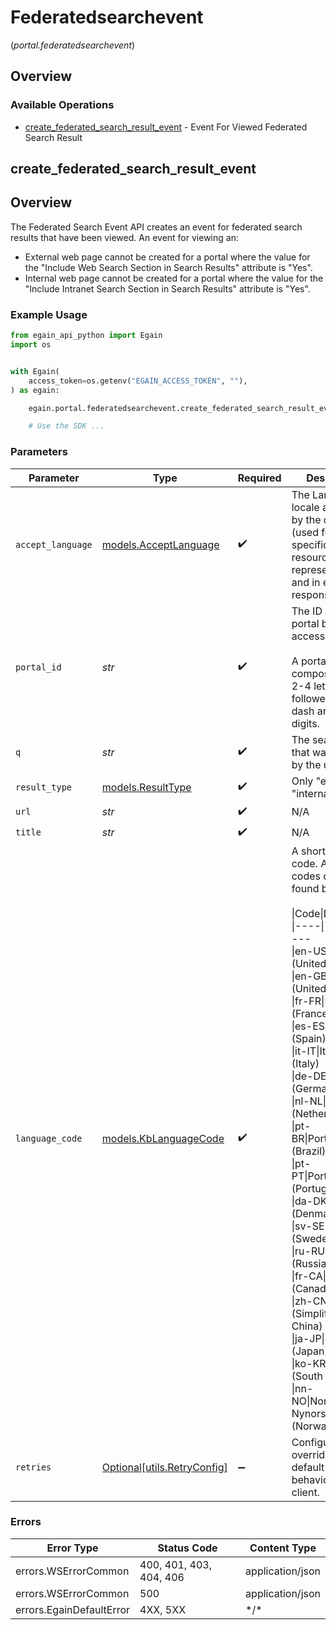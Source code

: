 # Federatedsearchevent
(*portal.federatedsearchevent*)

## Overview

### Available Operations

* [create_federated_search_result_event](#create_federated_search_result_event) - Event For Viewed Federated Search Result

## create_federated_search_result_event

## Overview
   The Federated Search Event API creates an event for federated search results that have been viewed.
  An event for viewing an: 
  * External web page cannot be created for a portal where the value for the "Include Web Search Section in Search Results" attribute is "Yes".
  * Internal web page cannot be created for a portal where the value for the "Include Intranet Search Section in Search Results" attribute is "Yes".


### Example Usage

<!-- UsageSnippet language="python" operationID="createFederatedSearchResultEvent" method="post" path="/portals/{portalID}/search/federated/event" -->
```python
from egain_api_python import Egain
import os


with Egain(
    access_token=os.getenv("EGAIN_ACCESS_TOKEN", ""),
) as egain:

    egain.portal.federatedsearchevent.create_federated_search_result_event(accept_language="en-US", portal_id="PROD-1000", q="India", result_type="external", url="https://beetle.egain.com/", title="Welcome to India", language_code="en-US")

    # Use the SDK ...

```

### Parameters

| Parameter                                                                                                                                                                                                                                                                                                                                                                                                                                                                                                                                                                | Type                                                                                                                                                                                                                                                                                                                                                                                                                                                                                                                                                                     | Required                                                                                                                                                                                                                                                                                                                                                                                                                                                                                                                                                                 | Description                                                                                                                                                                                                                                                                                                                                                                                                                                                                                                                                                              | Example                                                                                                                                                                                                                                                                                                                                                                                                                                                                                                                                                                  |
| ------------------------------------------------------------------------------------------------------------------------------------------------------------------------------------------------------------------------------------------------------------------------------------------------------------------------------------------------------------------------------------------------------------------------------------------------------------------------------------------------------------------------------------------------------------------------ | ------------------------------------------------------------------------------------------------------------------------------------------------------------------------------------------------------------------------------------------------------------------------------------------------------------------------------------------------------------------------------------------------------------------------------------------------------------------------------------------------------------------------------------------------------------------------ | ------------------------------------------------------------------------------------------------------------------------------------------------------------------------------------------------------------------------------------------------------------------------------------------------------------------------------------------------------------------------------------------------------------------------------------------------------------------------------------------------------------------------------------------------------------------------ | ------------------------------------------------------------------------------------------------------------------------------------------------------------------------------------------------------------------------------------------------------------------------------------------------------------------------------------------------------------------------------------------------------------------------------------------------------------------------------------------------------------------------------------------------------------------------ | ------------------------------------------------------------------------------------------------------------------------------------------------------------------------------------------------------------------------------------------------------------------------------------------------------------------------------------------------------------------------------------------------------------------------------------------------------------------------------------------------------------------------------------------------------------------------ |
| `accept_language`                                                                                                                                                                                                                                                                                                                                                                                                                                                                                                                                                        | [models.AcceptLanguage](../../models/acceptlanguage.md)                                                                                                                                                                                                                                                                                                                                                                                                                                                                                                                  | :heavy_check_mark:                                                                                                                                                                                                                                                                                                                                                                                                                                                                                                                                                       | The Language locale accepted by the client (used for locale specific fields in resource representation and in error responses).                                                                                                                                                                                                                                                                                                                                                                                                                                          | en-US                                                                                                                                                                                                                                                                                                                                                                                                                                                                                                                                                                    |
| `portal_id`                                                                                                                                                                                                                                                                                                                                                                                                                                                                                                                                                              | *str*                                                                                                                                                                                                                                                                                                                                                                                                                                                                                                                                                                    | :heavy_check_mark:                                                                                                                                                                                                                                                                                                                                                                                                                                                                                                                                                       | The ID of the portal being accessed.<br><br>A portal ID is composed of a 2-4 letter prefix, followed by a dash and 4-15 digits.                                                                                                                                                                                                                                                                                                                                                                                                                                          | PROD-1000                                                                                                                                                                                                                                                                                                                                                                                                                                                                                                                                                                |
| `q`                                                                                                                                                                                                                                                                                                                                                                                                                                                                                                                                                                      | *str*                                                                                                                                                                                                                                                                                                                                                                                                                                                                                                                                                                    | :heavy_check_mark:                                                                                                                                                                                                                                                                                                                                                                                                                                                                                                                                                       | The search string that was entered by the user                                                                                                                                                                                                                                                                                                                                                                                                                                                                                                                           | India                                                                                                                                                                                                                                                                                                                                                                                                                                                                                                                                                                    |
| `result_type`                                                                                                                                                                                                                                                                                                                                                                                                                                                                                                                                                            | [models.ResultType](../../models/resulttype.md)                                                                                                                                                                                                                                                                                                                                                                                                                                                                                                                          | :heavy_check_mark:                                                                                                                                                                                                                                                                                                                                                                                                                                                                                                                                                       | Only "external" or "internal" allowed                                                                                                                                                                                                                                                                                                                                                                                                                                                                                                                                    | external                                                                                                                                                                                                                                                                                                                                                                                                                                                                                                                                                                 |
| `url`                                                                                                                                                                                                                                                                                                                                                                                                                                                                                                                                                                    | *str*                                                                                                                                                                                                                                                                                                                                                                                                                                                                                                                                                                    | :heavy_check_mark:                                                                                                                                                                                                                                                                                                                                                                                                                                                                                                                                                       | N/A                                                                                                                                                                                                                                                                                                                                                                                                                                                                                                                                                                      | https://egain.com/                                                                                                                                                                                                                                                                                                                                                                                                                                                                                                                                                       |
| `title`                                                                                                                                                                                                                                                                                                                                                                                                                                                                                                                                                                  | *str*                                                                                                                                                                                                                                                                                                                                                                                                                                                                                                                                                                    | :heavy_check_mark:                                                                                                                                                                                                                                                                                                                                                                                                                                                                                                                                                       | N/A                                                                                                                                                                                                                                                                                                                                                                                                                                                                                                                                                                      | Welcome to eGain                                                                                                                                                                                                                                                                                                                                                                                                                                                                                                                                                         |
| `language_code`                                                                                                                                                                                                                                                                                                                                                                                                                                                                                                                                                          | [models.KbLanguageCode](../../models/kblanguagecode.md)                                                                                                                                                                                                                                                                                                                                                                                                                                                                                                                  | :heavy_check_mark:                                                                                                                                                                                                                                                                                                                                                                                                                                                                                                                                                       | A short language code. A list of codes can be found below:<br/><br/>\|Code\|Description<br/>\|----\|----------- <br/>\|en-US\|English (United States)<br/>\|en-GB\|English (United Kingdom)<br/>\|fr-FR\|French (France)<br/>\|es-ES\|Spanish (Spain)<br/>\|it-IT\|Italian (Italy)<br/>\|de-DE\|German (Germany)<br/>\|nl-NL\|Dutch (Netherlands)<br/>\|pt-BR\|Portuguese (Brazil)<br/>\|pt-PT\|Portuguese (Portugal)<br/>\|da-DK\|Danish (Denmark)<br/>\|sv-SE\|Swedish (Sweden)<br/>\|ru-RU\|Russian (Russia)<br/>\|fr-CA\|French (Canada)<br/>\|zh-CN\|Chinese (Simplified, China)<br/>\|ja-JP\|Japanese (Japan)<br/>\|ko-KR\|Korean (South Korea)<br/>\|nn-NO\|Norwegian Nynorsk (Norway)<br/> |                                                                                                                                                                                                                                                                                                                                                                                                                                                                                                                                                                          |
| `retries`                                                                                                                                                                                                                                                                                                                                                                                                                                                                                                                                                                | [Optional[utils.RetryConfig]](../../models/utils/retryconfig.md)                                                                                                                                                                                                                                                                                                                                                                                                                                                                                                         | :heavy_minus_sign:                                                                                                                                                                                                                                                                                                                                                                                                                                                                                                                                                       | Configuration to override the default retry behavior of the client.                                                                                                                                                                                                                                                                                                                                                                                                                                                                                                      |                                                                                                                                                                                                                                                                                                                                                                                                                                                                                                                                                                          |

### Errors

| Error Type               | Status Code              | Content Type             |
| ------------------------ | ------------------------ | ------------------------ |
| errors.WSErrorCommon     | 400, 401, 403, 404, 406  | application/json         |
| errors.WSErrorCommon     | 500                      | application/json         |
| errors.EgainDefaultError | 4XX, 5XX                 | \*/\*                    |